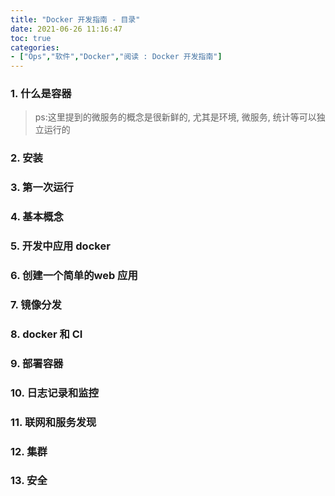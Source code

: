 ```yaml
---
title: "Docker 开发指南 - 目录"
date: 2021-06-26 11:16:47
toc: true
categories:
- ["Ops","软件","Docker","阅读 : Docker 开发指南"]
---
```


### 1. 什么是容器

> ps:这里提到的微服务的概念是很新鲜的, 尤其是环境, 微服务, 统计等可以独立运行的




### 2. 安装


### 3. 第一次运行


### 4. 基本概念


### 5. 开发中应用 docker


### 6. 创建一个简单的web 应用


### 7. 镜像分发


### 8. docker 和 CI


### 9. 部署容器


### 10. 日志记录和监控


### 11. 联网和服务发现


### 12. 集群


### 13. 安全

